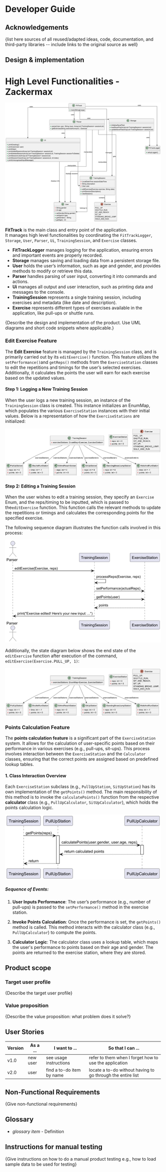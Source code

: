 # Developer Guide

## Acknowledgements

{list here sources of all reused/adapted ideas, code, documentation, and third-party libraries -- include links to the original source as well}

## Design & implementation

# High Level Functionalities - Zackermax
![HighLevel.png](HighLevel.png)

**FitTrack** is the main class and entry point of the application.  
It manages high level functionalities by coordinating the `FitTrackLogger`, `Storage`, `User`, `Parser`, `Ui`, `TrainingSession`, and `Exercise` classes.

- **FitTrackLogger** manages logging for the application, ensuring errors and important events are properly recorded.
- **Storage** manages saving and loading data from a persistent storage file.
- **User** holds the user’s information, such as age and gender, and provides methods to modify or retrieve this data.
- **Parser** handles parsing of user input, converting it into commands and actions.
- **Ui** manages all output and user interaction, such as printing data and messages to the console.
- **TrainingSession** represents a single training session, including exercises and metadata (like date and description).
- **Exercise** represents different types of exercises available in the application, like pull-ups or shuttle runs.

{Describe the design and implementation of the product. Use UML diagrams and short code snippets where applicable.}

### Edit Exercise Feature

The **Edit Exercise** feature is managed by the `TrainingSession` class, and is primarily carried out by its 
`editExercise()` function. This feature utilizes the `setPerformance()`and `getReps()` methods from the 
`ExerciseStation` classes to edit the repetitions and timings for the user’s selected 
exercises. Additionally, it calculates the points the user will earn for each exercise based on the updated values.

#### Step 1: Logging a New Training Session

When the user logs a new training session, an instance of the `TrainingSession` class is created. This instance 
initializes an EnumMap, which populates the various `ExerciseStation` instances with their initial values. 
Below is a representation of how the `ExerciseStations` are initialized:

![TrainingSessionInitialState.png](TrainingSessionInitialState.png)  

#### Step 2: Editing a Training Session

When the user wishes to edit a training session, they specify an `Exercise` Enum, and the reps/timing to be inputted,
which is passed to the`editExercise` function. This function calls the relevant methods to update the repetitions or 
timings and calculates the corresponding points for the specified exercise.

The following sequence diagram illustrates the function calls involved in this process:

![editExerciseSequenceDiagram.png](editExerciseSequenceDiagram.png)

Additionally, the state diagram below shows the end state of the `editExercise` function after execution of the command,
`editExercise(Exercise.PULL_UP, 1)`:

![TrainingSessionEditState.png](TrainingSessionEditState.png)

### Points Calculation Feature

The **points calculation feature** is a significant part of the `ExerciseStation` system. It allows for the calculation
of user-specific points based on their performance in various exercises (e.g., pull-ups, sit-ups). This process 
involves interaction between the `ExerciseStation` and the `Calculator` classes, ensuring that the correct points are
assigned based on predefined lookup tables.

#### 1. Class Interaction Overview

Each `ExerciseStation` subclass (e.g., `PullUpStation`, `SitUpStation`) has its own implementation of the `getPoints()` 
method. The main responsibility of this method is to invoke the `calculatePoints()` function from the 
respective **calculator** class (e.g., `PullUpCalculator`, `SitUpCalculator`), which holds the points calculation logic.

![getPointsSequenceDiagram.png](getPointsSequenceDiagram.png)
##### Sequence of Events:

1. **User Inputs Performance**: The user’s performance (e.g., number of pull-ups) is passed to the
   `setPerformance()` method in the exercise station.

2. **Invoke Points Calculation**: Once the performance is set, the `getPoints()` method is called. 
   This method interacts with the calculator class (e.g., `PullUpCalculator`) to compute the points.

3. **Calculator Logic**: The calculator class uses a lookup table, which maps the user's performance 
   to points based on their age and gender. The points are returned to the exercise station, where they are stored.


## Product scope
### Target user profile

{Describe the target user profile}

### Value proposition

{Describe the value proposition: what problem does it solve?}

## User Stories

|Version| As a ... | I want to ... | So that I can ...|
|--------|----------|---------------|------------------|
|v1.0|new user|see usage instructions|refer to them when I forget how to use the application|
|v2.0|user|find a to-do item by name|locate a to-do without having to go through the entire list|

## Non-Functional Requirements

{Give non-functional requirements}

## Glossary

* *glossary item* - Definition

## Instructions for manual testing

{Give instructions on how to do a manual product testing e.g., how to load sample data to be used for testing}
